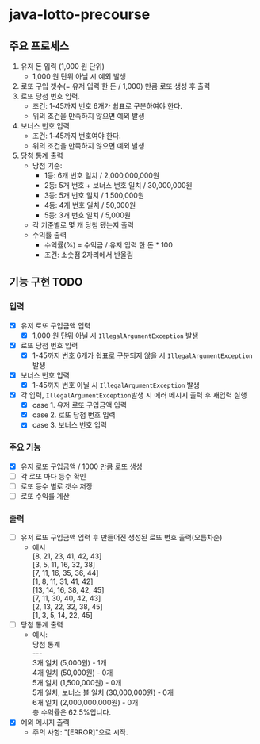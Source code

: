 # java-lotto-precourse

## 주요 프로세스
1. 유저 돈 입력 (1,000 원 단위)
   - 1,000 원 단위 아닐 시 예외 발생
2. 로또 구입 갯수(= 유저 입력 한 돈 / 1,000) 만큼 로또 생성 후 출력
3. 로또 당첨 번호 입력. 
   - 조건: 1-45까지 번호 6개가 쉽표로 구분하여야 한다.
   - 위의 조건을 만족하지 않으면 예외 발생
4. 보너스 번호 입력
    - 조건: 1-45까지 번호여야 한다.
    - 위의 조건을 만족하지 않으면 예외 발생
5. 당첨 통계 출력
   - 당첨 기준:
     - 1등: 6개 번호 일치 / 2,000,000,000원
     - 2등: 5개 번호 + 보너스 번호 일치 / 30,000,000원
     - 3등: 5개 번호 일치 / 1,500,000원
     - 4등: 4개 번호 일치 / 50,000원
     - 5등: 3개 번호 일치 / 5,000원
   - 각 기준별로 몇 개 당첨 됐는지 출력
   - 수익률 출력
     - 수익률(%) = 수익금 / 유저 입력 한 돈 * 100
     - 조건: 소숫점 2자리에서 반올림

## 기능 구현 TODO
### 입력
- [X] 유저 로또 구입금액 입력
  - [X] 1,000 원 단위 아닐 시 `IllegalArgumentException` 발생
- [X] 로또 당첨 번호 입력
  - [X] 1-45까지 번호 6개가 쉽표로 구분되지 않을 시 `IllegalArgumentException` 발생
- [X] 보너스 번호 입력
  - [X] 1-45까지 번호 아닐 시 `IllegalArgumentException` 발생
- [X] 각 입력, `IllegalArgumentException`발생 시 에러 메시지 출력 후 재입력 실행
  - [X] case 1. 유저 로또 구입금액 입력
  - [X] case 2. 로또 당첨 번호 입력
  - [X] case 3. 보너스 번호 입력
### 주요 기능
- [X] 유저 로또 구입금액 / 1000 만큼 로또 생성
- [ ] 각 로또 마다 등수 확인
- [ ] 로또 등수 별로 갯수 저장
- [ ] 로또 수익률 계산
### 출력
- [ ] 유저 로또 구입금액 입력 후 만들어진 생성된 로또 번호 출력(오름차순)
  - 예시<br>
    [8, 21, 23, 41, 42, 43]<br>
    [3, 5, 11, 16, 32, 38]<br>
    [7, 11, 16, 35, 36, 44]<br>
    [1, 8, 11, 31, 41, 42]<br>
    [13, 14, 16, 38, 42, 45]<br>
    [7, 11, 30, 40, 42, 43]<br>
    [2, 13, 22, 32, 38, 45]<br>
    [1, 3, 5, 14, 22, 45]<br>
- [ ] 당첨 통계 출력
  - 예시:<br>
    당첨 통계<br>
      \-\-\-<br>
      3개 일치 (5,000원) - 1개<br>
      4개 일치 (50,000원) - 0개<br>
      5개 일치 (1,500,000원) - 0개<br>
      5개 일치, 보너스 볼 일치 (30,000,000원) - 0개<br>
      6개 일치 (2,000,000,000원) - 0개<br>
      총 수익률은 62.5%입니다.<br>
- [X] 예외 메시지 출력
  - 주의 사항: "[ERROR]"으로 시작.